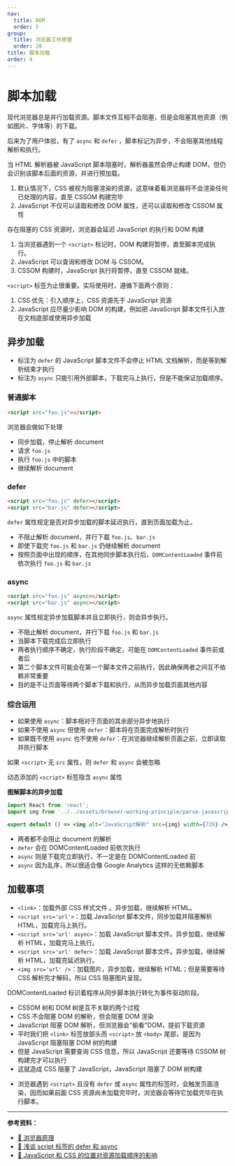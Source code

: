 ```yaml
---
nav:
  title: BOM
  order: 5
group:
  title: 浏览器工作原理
  order: 20
title: 脚本加载
order: 4
---
```


# 脚本加载

现代浏览器总是并行加载资源。脚本文件互相不会阻塞，但是会阻塞其他资源（例如图片、字体等）的下载。

后来为了用户体验，有了 `async` 和 `defer` ，脚本标记为异步，不会阻塞其他线程解析和执行。

当 HTML 解析器被 JavaScript 脚本阻塞时，解析器虽然会停止构建 DOM，但仍会识别该脚本后面的资源，并进行预加载。

1. 默认情况下，CSS 被视为阻塞渲染的资源，这意味着看浏览器将不会渲染任何已处理的内容，直至 CSSOM 构建完毕
2. JavaScript 不仅可以读取和修改 DOM 属性，还可以读取和修改 CSSOM 属性

存在阻塞的 CSS 资源时，浏览器会延迟 JavaScript 的执行和 DOM 构建

1. 当浏览器遇到一个 `<script>` 标记时，DOM 构建将暂停，直至脚本完成执行。
2. JavaScript 可以查询和修改 DOM 与 CSSOM。
3. CSSOM 构建时，JavaScript 执行将暂停，直至 CSSOM 就绪。

`<script>` 标签为止很重要。实际使用时，遵循下面两个原则：

1. CSS 优先：引入顺序上，CSS 资源先于 JavaScript 资源
2. JavaScript 应尽量少影响 DOM 的构建，例如把 JavaScript 脚本文件引入放在文档底部或使用异步加载

## 异步加载

- 标注为 `defer` 的 JavaScript 脚本文件不会停止 HTML 文档解析，而是等到解析结束才执行
- 标注为 `async` 只能引用外部脚本，下载完马上执行，但是不能保证加载顺序。

### 普通脚本

```html
<script src="foo.js"></script>
```

浏览器会做如下处理

* 同步加载，停止解析 document
* 请求 `foo.js`
* 执行 `foo.js` 中的脚本
* 继续解析 document

### defer

```html
<script src="foo.js" defer></script>
<script src="bar.js" defer></script>
```

`defer` 属性规定是否对异步加载的脚本延迟执行，直到页面加载为止。

* 不阻止解析 document，并行下载 `foo.js`、`bar.js`
* 即使下载完 `foo.js` 和 `bar.js` 仍继续解析 document
* 按照页面中出现的顺序，在其他同步脚本执行后，`DOMContentLoaded` 事件前依次执行 `foo.js` 和 `bar.js`

### async

```html
<script src="foo.js" async></script>
<script src="bar.js" async></script>
```

`async` 属性规定异步加载脚本并且立即执行，则会异步执行。

* 不阻止解析 document，并行下载 `foo.js` 和 `bar.js`
* 当脚本下载完成后立即执行
* 两者执行顺序不确定，执行阶段不确定，可能在 `DOMContentLoaded` 事件前或者后
* 第二个脚本文件可能会在第一个脚本文件之前执行，因此确保两者之间互不依赖非常重要
* 目的是不让页面等待两个脚本下载和执行，从而异步加载页面其他内容

### 综合运用

* 如果使用 `async`：脚本相对于页面的其余部分异步地执行
* 如果不使用 `async` 但使用 `defer`：脚本将在页面完成解析时执行
* 如果既不使用 `async` 也不使用 `defer`：在浏览器继续解析页面之前，立即读取并执行脚本

如果 `<script>` 无 `src` 属性，则 `defer` 和 `async` 会被忽略

动态添加的 `<script>` 标签隐含 `async` 属性

**图解脚本的异步加载**


```jsx | inline
import React from 'react';
import img from '../../assets/browser-working-principle/parse-javascript.png';

export default () => <img alt="JavaScript解析" src={img} width={720} />;
```

* 两者都不会阻止 document 的解析
* `defer` 会在 DOMContentLoaded 前依次执行
* `async` 则是下载完立即执行，不一定是在 DOMContentLoaded 前
* `async` 因为乱序，所以很适合像 Google Analytics 这样的无依赖脚本

## 加载事项

* `<link>`：加载外部 CSS 样式文件 。异步加载，继续解析 HTML。
* `<script src='url'>`：加载 JavaScript 脚本文件，同步加载并阻塞解析 HTML，加载完马上执行。
* `<script src='url' async>`：加载 JavaScript 脚本文件。异步加载，继续解析 HTML，加载完马上执行。
* `<script src='url' defer>`：加载 JavaScript 脚本文件。异步加载，继续解析 HTML，加载完延迟执行。
* `<img src='url' />`：加载图片，异步加载，继续解析 HTML；但是需要等待 CSS 解析完才解码，所以 CSS 阻塞图片呈现。

DOMContentLoaded 标识着程序从同步脚本执行转化为事件驱动阶段。

* CSSOM 树和 DOM 树是互不关联的两个过程
* CSS 不会阻塞 DOM 的解析，但会阻塞 DOM 渲染
* JavaScript 阻塞 DOM 解析，但浏览器会"偷看"DOM，提前下载资源
* 平时我们把 `<link>` 标签放部头而 `<script>` 放 `<body>` 尾部，是因为 JavaScript 阻塞阻塞 DOM 树的构建
* 但是 JavaScript 需要查询 CSS 信息，所以 JavaScript 还要等待 CSSOM 树构建完才可以执行
* 这就造成 CSS 阻塞了 JavaScript，JavaScript 阻塞了 DOM 树构建

- 浏览器遇到 `<script>` 且没有 `defer` 或 `async` 属性的标签时，会触发页面渲染，因而如果前面 CSS 资源尚未加载完毕时，浏览器会等待它加载完毕在执行脚本。

---

**参考资料：**

* [📝 浏览器原理](<https://juejin.im/post/5b0a6f1af265da0ddb63ecd9#heading-28>)
* [📝 浅谈 script 标签的 defer 和 async](<https://segmentfault.com/a/1190000006778717>)
* [📝 JavaScript 和 CSS 的位置对资源加载顺序的影响](<https://zhuanlan.zhihu.com/p/24944905>)
